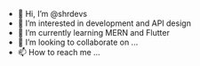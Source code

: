 - 👋 Hi, I’m @shrdevs
- 👀 I’m interested in development and API design
- 🌱 I’m currently learning MERN and Flutter
- 💞️ I’m looking to collaborate on ...
- 📫 How to reach me ...

<!---
shrdevs/shrdevs is a ✨ special ✨ repository because its `README.md` (this file) appears on your GitHub profile.
You can click the Preview link to take a look at your changes.
--->
